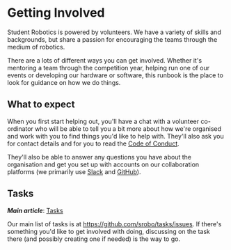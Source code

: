 # Getting Involved

Student Robotics is powered by volunteers. We have a variety of skills and
backgrounds, but share a passion for encouraging the teams through the medium of
robotics.

There are a lots of different ways you can get involved. Whether it's mentoring
a team through the competition year, helping run one of our events or developing
our hardware or software, this runbook is the place to look for guidance on how
we do things.

## What to expect

When you first start helping out, you'll have a chat with a volunteer
co-ordinator who will be able to tell you a bit more about how we're organised
and work with you to find things you'd like to help with. They'll also ask you
for contact details and for you to read the [Code of Conduct][code-of-conduct].

They'll also be able to answer any questions you have about the organisation and
get you set up with accounts on our collaboration platforms (we primarily use
[Slack][sr-slack] and [GitHub][sr-github]).

[code-of-conduct]: https://srobo.gitbook.io/ops-manual/about-the-charity/code-of-conduct
[sr-slack]: https://studentrobotics.slack.com/
[sr-github]: https://github.com/srobo

## Tasks

_**Main article**_: [Tasks](./tasks.md)

Our main list of tasks is at https://github.com/srobo/tasks/issues. If there's
something you'd like to get involved with doing, discussing on the task there
(and possibly creating one if needed) is the way to go.
